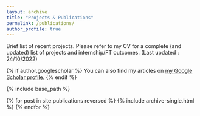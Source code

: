 ```yaml
---
layout: archive
title: "Projects & Publications"
permalink: /publications/
author_profile: true
---
```


Brief list of recent projects. Please refer to my CV for a complete (and updated) list of projects and internship/FT outcomes.
(Last updated : 24/10/2022)

{% if author.googlescholar %}
  You can also find my articles on <u><a href="{{author.googlescholar}}">my Google Scholar profile</a>.</u>
{% endif %}

{% include base_path %}

{% for post in site.publications reversed %}
  {% include archive-single.html %}
{% endfor %}
